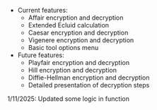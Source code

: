 - Current features:
  + Affair encryption and decryption
  + Extended Ecluid calculation
  + Caesar encryption and decryption
  + Vigenere encryption and decryption
  + Basic tool options menu
- Future features:
  + Playfair encryption and decryption
  + Hill encryption and decryption
  + Diffie-Hellman encryption and decryption
  + Detailed presentation of decryption steps
 
1/11/2025: Updated some logic in function
